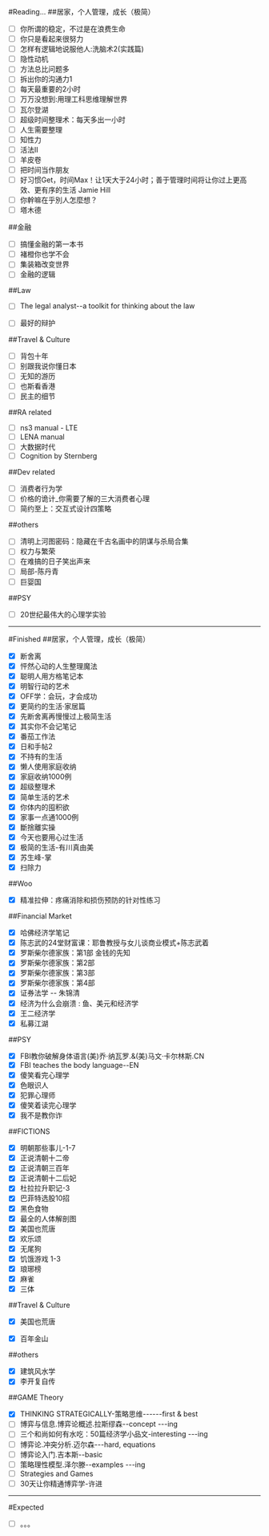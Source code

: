 #Reading...
##居家，个人管理，成长（极简）
- [ ] 你所谓的稳定，不过是在浪费生命
- [ ] 你只是看起来很努力
- [ ] 怎样有逻辑地说服他人:洗脑术2(实践篇)
- [ ] 隐性动机
- [ ] 方法总比问题多
- [ ] 拆出你的沟通力1
- [ ] 每天最重要的2小时
- [ ] 万万没想到:用理工科思维理解世界
- [ ] 瓦尔登湖
- [ ] 超级时间整理术：每天多出一小时
- [ ] 人生需要整理
- [ ] 知性力
- [ ] 活法Ⅱ
- [ ] 羊皮卷
- [ ] 把时间当作朋友
- [ ] 好习惯Get，时间Max！让1天大于24小时；善于管理时间将让你过上更高效、更有序的生活 Jamie Hill
- [ ] 你幹嘛在乎別人怎麼想？
- [ ] 塔木德

##金融
- [ ] 搞懂金融的第一本书
- [ ] 褚橙你也学不会
- [ ] 集装箱改变世界
- [ ] 金融的逻辑

##Law
- [ ] The legal analyst--a toolkit for thinking about the law
- [ ] 最好的辩护


##Travel & Culture
- [ ] 背包十年
- [ ] 别跟我说你懂日本
- [ ] 无知的游历
- [ ] 也斯看香港
- [ ] 民主的细节

##RA related
- [ ] ns3 manual - LTE
- [ ] LENA manual
- [ ] 大数据时代
- [ ] Cognition by Sternberg

##Dev related
- [ ] 消费者行为学
- [ ] 价格的诡计_你需要了解的三大消费者心理
- [ ] 简约至上：交互式设计四策略

##others
- [ ] 清明上河图密码：隐藏在千古名画中的阴谋与杀局合集
- [ ] 权力与繁荣
- [ ] 在难搞的日子笑出声来
- [ ] 局部-陈丹青
- [ ] 巨婴国

##PSY
- [ ] 20世纪最伟大的心理学实验


---                       
#Finished
##居家，个人管理，成长（极简）
- [x] 断舍离
- [x] 怦然心动的人生整理魔法
- [x] 聪明人用方格笔记本
- [x] 明智行动的艺术
- [x] OFF学：会玩，才会成功
- [x] 更简约的生活·家居篇
- [x] 先断舍离再慢慢过上极简生活
- [x] 其实你不会记笔记
- [x] 番茄工作法
- [x] 日和手帖2
- [x] 不持有的生活
- [x] 懒人使用家庭收纳
- [x] 家庭收纳1000例
- [x] 超级整理术
- [x] 简单生活的艺术
- [x] 你体内的囤积欲
- [x] 家事一点通1000例
- [x] 斷捨離实操
- [x] 今天也要用心过生活
- [x] 极简的生活-有川真由美
- [x] 苏生峰-掌
- [x] 扫除力

##Woo
- [x] 精准拉伸：疼痛消除和损伤预防的针对性练习
             
##Financial Market 
- [x] 哈佛经济学笔记
- [x] 陈志武的24堂财富课：耶鲁教授与女儿谈商业模式+陈志武着
- [x] 罗斯柴尔德家族：第1部 金钱的先知
- [x] 罗斯柴尔德家族：第2部
- [x] 罗斯柴尔德家族：第3部
- [x] 罗斯柴尔德家族：第4部
- [x] 证券法学 -- 朱锦清
- [x] 经济为什么会崩溃 : 鱼、美元和经济学
- [x] 王二经济学
- [x] 私募江湖
    
##PSY
- [x] FBI教你破解身体语言(美)乔·纳瓦罗.&(美)马文·卡尔林斯.CN
- [x] FBI teaches the body language--EN
- [x] 傻笑看完心理学 
- [x] 色眼识人
- [x] 犯罪心理师
- [x] 傻笑着读完心理学
- [x] 我不是教你诈

##FICTIONS
- [x] 明朝那些事儿-1-7
- [x] 正说清朝十二帝
- [x] 正说清朝三百年
- [x] 正说清朝十二后妃
- [x] 杜拉拉升职记-3
- [x] 巴菲特选股10招
- [x] 黑色食物
- [x] 最全的人体解剖图
- [x] 美国也荒唐
- [x] 欢乐颂
- [x] 无尾狗
- [x] 饥饿游戏 1-3
- [x] 琅琊榜
- [x] 麻雀
- [x] 三体

##Travel & Culture
- [x] 美国也荒唐
- [x] 百年金山


##others
- [x] 建筑风水学
- [x] 李开复自传

##GAME Theory
- [x] THINKING STRATEGICALLY-策略思维------first & best
- [ ] 博弈与信息.博弈论概述.拉斯缪森--concept ---ing
- [ ] 三个和尚如何有水吃：50篇经济学小品文-interesting  ---ing
- [ ] 博弈论.冲突分析.迈尔森---hard, equations
- [ ] 博弈论入门.吉本斯--basic
- [ ] 策略理性模型.泽尔滕--examples ---ing
- [ ] Strategies and Games
- [ ] 30天让你精通博弈学-许进

---
#Expected
- [ ] 。。。
